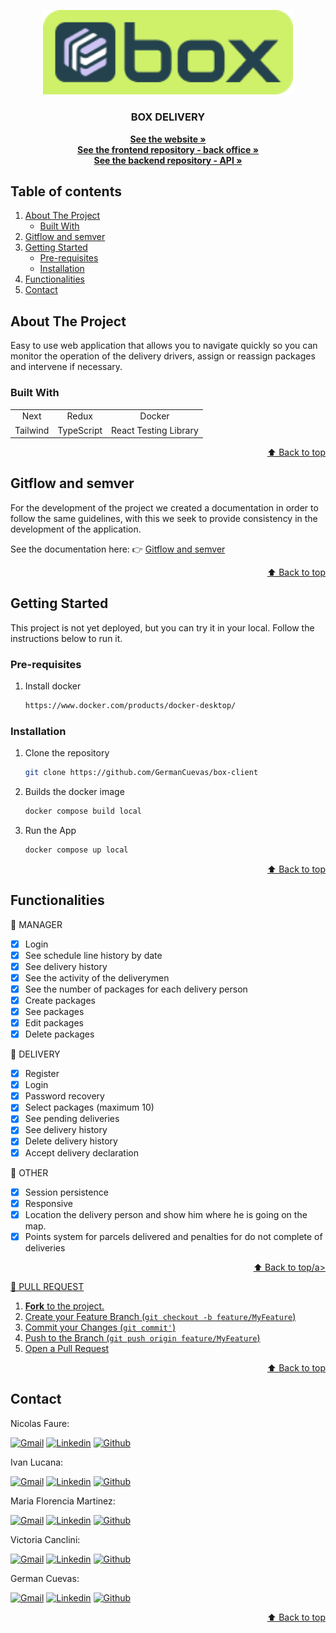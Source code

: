 <a name="home"></a>

<!-- INTRODUCTION -->

<div align="center">
  <a href="#">
    <img src="/public/img/logo_contenedor.png" alt="Logo" width="400">
  </a>

  <p align="center">
    <h3 align="center">BOX DELIVERY</h3>
    <a href="#"><strong>See the website »</strong></a>
    <br />
    <a href="https://github.com/GermanCuevas/box-client"><strong>See the frontend repository - back office »</strong></a>
    <br />
    <a href="https://github.com/GermanCuevas/box-nest-api"><strong>See the backend repository - API »</strong></a>
    <br />
  </p>
</div>

<!-- TABLE OF CONTENTS -->

## Table of contents

<ol>
  <li>
    <a href="#about-the-project">About The Project</a>
    <ul>
      <li><a href="#built-with">Built With</a></li>
    </ul>
  </li>
  <li><a href="#gitflow-and-semver">Gitflow and semver</a></li>
  <li>
    <a href="#getting-started">Getting Started</a>
    <ul>
      <li><a href="#pre-requisites">Pre-requisites</a></li>
      <li><a href="#installation">Installation</a></li>
    </ul>
  </li>
  <li><a href="#functionalities">Functionalities</a></li>
  <li><a href="#contact">Contact</a></li>
</ol>

<!-- ABOUT THE PROJECT -->

## About The Project

Easy to use web application that allows you to navigate quickly so you can monitor the operation of the delivery drivers, assign or reassign packages and intervene if necessary.

### Built With

|          |            |                       |
| :------: | :--------: | :-------------------: |
|   Next   |   Redux    |        Docker         |
| Tailwind | TypeScript | React Testing Library |

<p align="right"><a href="#home">⬆ Back to top</a></p>

<!-- GITFLOW AND SEMVER -->

## Gitflow and semver

For the development of the project we created a documentation in order to follow the same guidelines, with this we seek to provide consistency in the development of the application.

See the documentation here: 👉 <a href="./gitflow-semver.md">Gitflow and semver</a>

<p align="right"><a href="#home">⬆ Back to top</a></p>

<!-- GETTING STARTED -->

## Getting Started

This project is not yet deployed, but you can try it in your local. Follow the instructions below to run it.

### Pre-requisites

1. Install docker
   ```sh
   https://www.docker.com/products/docker-desktop/
   ```

### Installation

1. Clone the repository
   ```sh
   git clone https://github.com/GermanCuevas/box-client
   ```
2. Builds the docker image
   ```sh
   docker compose build local
   ```
3. Run the App
   ```sh
   docker compose up local
   ```

<p align="right"><a href="#home">⬆ Back to top</a></p>

<!-- FUNCTIONALITIES -->

## Functionalities

🔹 MANAGER

- [x] Login
- [x] See schedule line history by date
- [x] See delivery history
- [x] See the activity of the deliverymen
- [x] See the number of packages for each delivery person
- [x] Create packages
- [x] See packages
- [x] Edit packages
- [x] Delete packages

🔹 DELIVERY

- [x] Register
- [x] Login
- [x] Password recovery
- [x] Select packages (maximum 10)
- [x] See pending deliveries
- [x] See delivery history
- [x] Delete delivery history
- [x] Accept delivery declaration

🔹 OTHER

- [x] Session persistence
- [x] Responsive
- [x] Location the delivery person and show him where he is going on the map.
- [x] Points system for parcels delivered and penalties for do not complete of deliveries

<p align="right"><a href="#home">⬆ Back to top/a></p>

🔹 PULL REQUEST

1. **Fork** to the project.
2. Create your Feature Branch (`git checkout -b feature/MyFeature`)
3. Commit your Changes (`git commit'`)
4. Push to the Branch (`git push origin feature/MyFeature`)
5. Open a Pull Request

<p align="right"><a href="#home">⬆ Back to top</a></p>

<!-- CONTACT -->

## Contact

<p align="left">
  <p>Nicolas Faure:</p>
  <a href="mailto:faureee89@gmail.com" target="_blank" rel="noopener noreferrer">
    <img alt="Gmail" title="gmail" src="https://custom-icon-badges.demolab.com/badge/-faureee89@gmail.com-red?style=for-the-badge&logo=mention&logoColor=white"/></a>
  <a href="https://www.linkedin.com/in/nicol%C3%A1s-david-faure-b023ba240/" target="_blank" rel="noopener noreferrer">
    <img alt="Linkedin" title="linkedin" src="https://custom-icon-badges.demolab.com/badge/-Linkedin-blue?style=for-the-badge&logoColor=white&logo=linkedin"/></a>
  <a href="https://github.com/Nicolás Faure" target="_blank" rel="noopener noreferrer">
    <img alt="Github" title="Github" src="https://custom-icon-badges.demolab.com/badge/-Github-grey?style=for-the-badge&logoColor=white&logo=github"/></a>

  <p>Ivan Lucana:</p>
  <a href="mailto:ivanlucana6@gmail.com" target="_blank" rel="noopener noreferrer">
    <img alt="Gmail" title="gmail" src="https://custom-icon-badges.demolab.com/badge/-ivanlucana6@gmail.com-red?style=for-the-badge&logo=mention&logoColor=white"/></a>
  <a href="https://www.linkedin.com/in/rafamojica/" target="_blank" rel="noopener noreferrer">
    <img alt="Linkedin" title="linkedin" src="https://custom-icon-badges.demolab.com/badge/-Linkedin-blue?style=for-the-badge&logoColor=white&logo=linkedin"/></a>
  <a href="https://github.com/IvoDev28" target="_blank" rel="noopener noreferrer">
    <img alt="Github" title="Github" src="https://custom-icon-badges.demolab.com/badge/-Github-grey?style=for-the-badge&logoColor=white&logo=github"/></a>

  <p>Maria Florencia Martinez:</p>
  <a href="mailto:martinez.mf.92@gmail.com" target="_blank" rel="noopener noreferrer">
    <img alt="Gmail" title="gmail" src="https://custom-icon-badges.demolab.com/badge/-martinez.mf.92@gmail.com-red?style=for-the-badge&logo=mention&logoColor=white"/></a>
  <a href="https://www.linkedin.com/in/florencia-martinez92/" target="_blank" rel="noopener noreferrer">
    <img alt="Linkedin" title="linkedin" src="https://custom-icon-badges.demolab.com/badge/-Linkedin-blue?style=for-the-badge&logoColor=white&logo=linkedin"/></a>
  <a href="https://github.com/flormartinez92" target="_blank" rel="noopener noreferrer">
    <img alt="Github" title="Github" src="https://custom-icon-badges.demolab.com/badge/-Github-grey?style=for-the-badge&logoColor=white&logo=github"/></a>

  <p>Victoria Canclini:</p>
  <a href="mailto:vikicanclini@gmail.com" target="_blank" rel="noopener noreferrer">
    <img alt="Gmail" title="gmail" src="https://custom-icon-badges.demolab.com/badge/-vikicanclini@gmail.com-red?style=for-the-badge&logo=mention&logoColor=white"/></a>
  <a href="www.linkedin.com/in/victoriacanclini" target="_blank" rel="noopener noreferrer">
    <img alt="Linkedin" title="linkedin" src="https://custom-icon-badges.demolab.com/badge/-Linkedin-blue?style=for-the-badge&logoColor=white&logo=linkedin"/></a>
  <a href="https://github.com/VictoriaCanclini" target="_blank" rel="noopener noreferrer">
    <img alt="Github" title="Github" src="https://custom-icon-badges.demolab.com/badge/-Github-grey?style=for-the-badge&logoColor=white&logo=github"/></a>

  <p>German Cuevas:</p>
  <a href="mailto:german.1990.cuevas@gmail.com" target="_blank" rel="noopener noreferrer">
    <img alt="Gmail" title="gmail" src="https://custom-icon-badges.demolab.com/badge/-german.1990.cuevas@gmail.com-red?style=for-the-badge&logo=mention&logoColor=white"/></a>
  <a href="https://www.linkedin.com/in/santi-estevez/" target="_blank" rel="noopener noreferrer">
    <img alt="Linkedin" title="linkedin" src="https://custom-icon-badges.demolab.com/badge/-Linkedin-blue?style=for-the-badge&logoColor=white&logo=linkedin"/></a>
  <a href="https://github.com/GermanCuevas" target="_blank" rel="noopener noreferrer">
    <img alt="Github" title="Github" src="https://custom-icon-badges.demolab.com/badge/-Github-grey?style=for-the-badge&logoColor=white&logo=github"/></a>
</p>

<p align="right"><a href="#home">⬆ Back to top</a></p>
